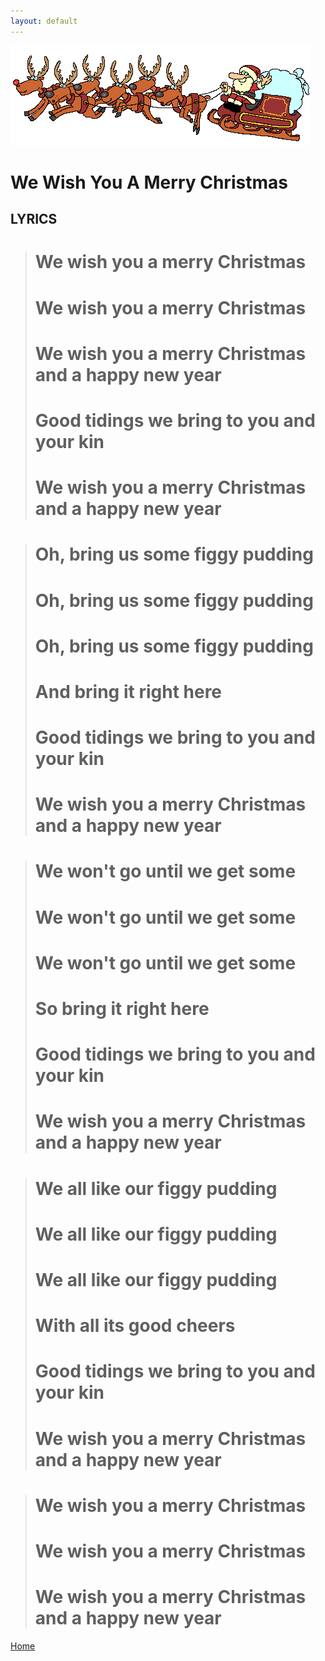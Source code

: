 ```yaml
---
layout: default
---
```

![Santa Claus](./Images/santaride.gif)
# We Wish You A Merry Christmas

## LYRICS
> # We wish you a merry Christmas
> # We wish you a merry Christmas
> # We wish you a merry Christmas and a happy new year
> # Good tidings we bring to you and your kin
> # We wish you a merry Christmas and a happy new year
  
> # Oh, bring us some figgy pudding
> # Oh, bring us some figgy pudding
> # Oh, bring us some figgy pudding
> # And bring it right here
> # Good tidings we bring to you and your kin
> # We wish you a merry Christmas and a happy new year

> # We won't go until we get some
> # We won't go until we get some
> # We won't go until we get some
> # So bring it right here
> # Good tidings we bring to you and your kin
> # We wish you a merry Christmas and a happy new year

> # We all like our figgy pudding
> # We all like our figgy pudding
> # We all like our figgy pudding
> # With all its good cheers
> # Good tidings we bring to you and your kin
> # We wish you a merry Christmas and a happy new year

> # We wish you a merry Christmas
> # We wish you a merry Christmas
> # We wish you a merry Christmas and a happy new year



[Home](./index.html)
